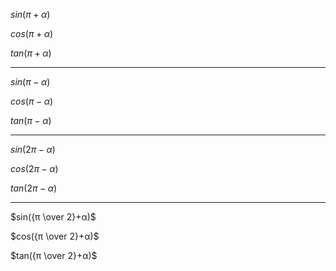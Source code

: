 $sin(π+α)$

$cos(π+α)$

$tan(π+α)$

----

$sin(π-α)$

$cos(π-α)$

$tan(π-α)$

----

$sin(2π-α)$

$cos(2π-α)$

$tan(2π-α)$

---

$sin({π \over 2}+α)$

$cos({π \over 2}+α)$

$tan({π \over 2}+α)$
